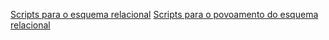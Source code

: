 [Scripts para o esquema relacional](https://github.com/rickEDU/ProjetoAdm_BancoDeDados/blob/main/tarefas_t01_/tarefa01-create.sql)
[Scripts para o povoamento do esquema relacional](https://github.com/rickEDU/ProjetoAdm_BancoDeDados/blob/main/tarefas_t01_/tarefa01-inserts.sql)
